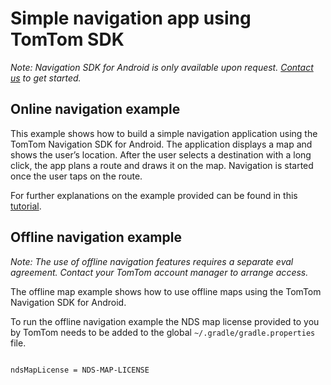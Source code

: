 # Simple navigation app using TomTom SDK

*Note: Navigation SDK for Android is only available upon request. [Contact us](https://developer.tomtom.com/tomtom-sdk-for-android/request-access "Contact us") to get started.*

## Online navigation example

This example shows how to build a simple navigation application using the TomTom Navigation SDK for Android.
The application displays a map and shows the user’s location. After the user selects a destination with a long click, the app plans a route and draws it on the map. Navigation is started once the user taps on the route.

For further explanations on the example provided can be found in this [tutorial](https://developer.tomtom.com/android/navigation/documentation/tutorials/navigation-use-case).

## Offline navigation example

*Note: The use of offline navigation features requires a separate eval agreement. Contact your TomTom account manager to arrange access.*

The offline map example shows how to use offline maps using the TomTom Navigation SDK for Android.

To run the offline navigation example the NDS map license provided to you by TomTom needs to be added to the global `~/.gradle/gradle.properties` file.

```bash

ndsMapLicense = NDS-MAP-LICENSE
```